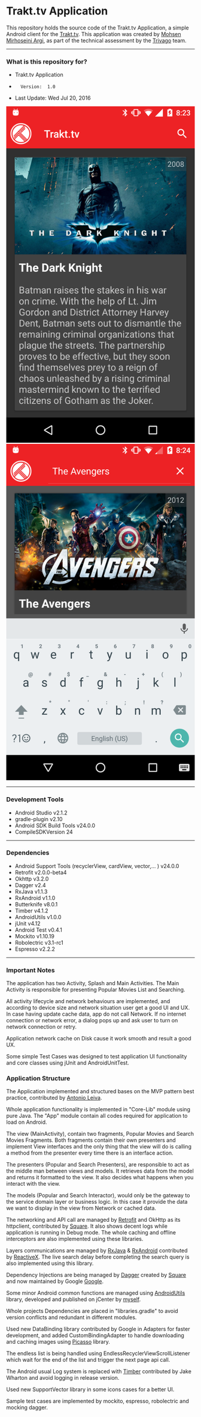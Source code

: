 Trakt.tv Application
===========================

This repository holds the source code of the Trakt.tv Application, a simple Android client for the [Trakt.tv](http://trakt.tv).
This application was created by [Mohsen Mirhoseini Argi](http://mirhoseini.com), as part of the technical assessment by the [Trivago](http://trivago.com) team.

--------------------
### What is this repository for? ###

* Trakt.tv Application
*       Version:  1.0
* Last Update: Wed Jul 20, 2016

![Screenshot](screenshot1.png)
![Screenshot](screenshot2.png)

--------------------
### Development Tools ###

* Android Studio v2.1.2
* gradle-plugin v2.10
* Android SDK Build Tools v24.0.0
* CompileSDKVersion 24

--------------------
### Dependencies ###

* Android Support Tools (recyclerView, cardView, vector,... ) v24.0.0
* Retrofit v2.0.0-beta4
* Okhttp v3.2.0
* Dagger v2.4
* RxJava v1.1.3
* RxAndroid v1.1.0
* Butterknife v8.0.1
* Timber v4.1.2
* AndroidUtils v1.0.0
* jUnit v4.12
* Android Test v0.4.1
* Mockito v1.10.19
* Robolectric v3.1-rc1
* Espresso v2.2.2

--------------------
### Important Notes ###

The application has two Activity, Splash and Main Activities. The Main Activity is responsible for presenting Popular Movies List and Searching.

All activity lifecycle and network behaviours are implemented, and according to device size and network situation user get a good UI and UX. In case having update cache data, app do not call Network. If no internet connection or network error, a dialog pops up and ask user to turn on network connection or retry.

Application network cache on Disk cause it work smooth and result a good UX.

Some simple Test Cases was designed to test application UI functionality and core classes using jUnit and AndroidUnitTest.

### Application Structure ###

The Application implemented and structured bases on the MVP pattern best practice, contributed by [Antonio Leiva](http://antonioleiva.com/mvp-android/).

Whole application functionality is implemented in "Core-Lib" module using pure Java. The "App" module contain all codes required for application to load on Android.

The view (MainActivity), contain two fragments, Popular Movies and Search Movies Fragments. Both fragments contain their own presenters and implement View interfaces and the only thing that the view will do is calling a method from the presenter every time there is an interface action.

The presenters (Popular and Search Presenters), are responsible to act as the middle man between views and models. It retrieves data from the model and returns it formatted to the view. It also decides what happens when you interact with the view.

The models (Popular and Search Interactor), would only be the gateway to the service domain layer or business logic. In this case it provide the data we want to display in the view from Network or cached data.

The networking and API call are managed by [Retrofit](http://square.github.io/retrofit/) and OkHttp as its httpclient, contributed by [Square](http://square.github.io). It also shows decent logs while application is running in Debug mode. The whole caching and offline interceptors are also implemented using these libraries. 

Layers communications are managed by [RxJava](https://github.com/ReactiveX/RxJava) & [RxAndroid](https://github.com/ReactiveX/RxAndroid) contributed by [ReactiveX](http://reactivex.io). The live search delay before completing the search query is also implemented using this library.

Dependency Injections are being managed by [Dagger](https://github.com/google/dagger) created by [Square](http://square.github.io) and now maintained by Google [Google](http://google.github.io/dagger/).

Some minor Android common functions are managed using [AndroidUtils](https://github.com/mmirhoseini/utils) library, developed and published on jCenter by [myself](http://mirhoseini.com).

Whole projects Dependencies are placed in "libraries.gradle" to avoid version conflicts and redundant in different modules.

Used new DataBinding library contributed by Google in Adapters for faster development, and added CustomBindingAdapter to handle downloading and caching images using [Picasso](http://square.github.io/picasso/) library.

The endless list is being handled using EndlessRecyclerViewScrollListener which wait for the end of the list and trigger the next page api call.

The Android usual Log system is replaced with [Timber](https://github.com/JakeWharton/timber) contributed by Jake Wharton and avoid logging in release version.

Used new SupportVector library in some icons cases for a better UI.

Sample test cases are implemented by mockito, espresso, robolectric and mocking dagger.